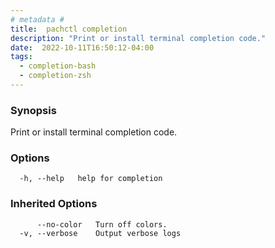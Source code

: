 ```yaml
---
# metadata # 
title:  pachctl completion
description: "Print or install terminal completion code."
date:  2022-10-11T16:50:12-04:00
tags:
  - completion-bash
  - completion-zsh
---
```


### Synopsis

Print or install terminal completion code.

### Options

```
  -h, --help   help for completion
```

### Inherited Options

```
      --no-color   Turn off colors.
  -v, --verbose    Output verbose logs
```

